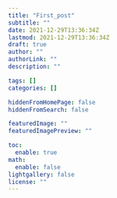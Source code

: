 ```yaml
---
title: "First_post"
subtitle: ""
date: 2021-12-29T13:36:34Z
lastmod: 2021-12-29T13:36:34Z
draft: true
author: ""
authorLink: ""
description: ""

tags: []
categories: []

hiddenFromHomePage: false
hiddenFromSearch: false

featuredImage: ""
featuredImagePreview: ""

toc:
  enable: true
math:
  enable: false
lightgallery: false
license: ""
---
```


<!--more-->
